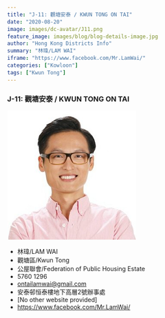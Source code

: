 ```yaml
---
title: "J-11: 觀塘安泰 / KWUN TONG ON TAI"
date: "2020-08-20"
image: images/dc-avatar/J11.png
feature_image: images/blog/blog-details-image.jpg
author: "Hong Kong Districts Info"
summary: "林瑋/LAM WAI"
iframe: "https://www.facebook.com/Mr.LamWai/"
categories: ["Kowloon"]
tags: ["Kwun Tong"]
---
```


### J-11: 觀塘安泰 / KWUN TONG ON TAI  
![](/images/dc-avatar/J11.png)  

 - 林瑋/LAM WAI  
 - 觀塘區/Kwun Tong  
 - 公屋聯會/Federation of Public Housing Estate  
 - 5760 1296  
 - ontailamwai@gmail.com  
 - 安泰邨恒泰樓地下高層2號辦事處  
 - [No other website provided]  
 - https://www.facebook.com/Mr.LamWai/
